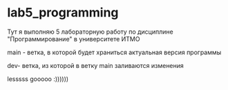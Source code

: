 # lab5_programming
Тут я выполняю 5 лабораторную работу по дисциплине "Программирование" в университете ИТМО

main - ветка, в которой будет храниться актуальная версия программы

dev- ветка, из которой в ветку main заливаются изменения

lesssss gooooo :))))))
